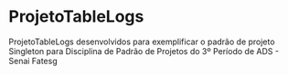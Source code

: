 # ProjetoTableLogs
ProjetoTableLogs desenvolvidos para exemplificar o padrão de projeto Singleton para Disciplina de Padrão de Projetos do 3º Período de ADS - Senai Fatesg 

